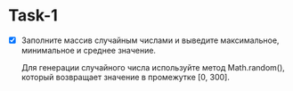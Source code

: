 # Task-1
- [X] Заполните массив случайным числами и выведите максимальное, минимальное и среднее значение.

    Для генерации случайного числа используйте метод Math.random(), который возвращает значение в промежутке [0, 300].
